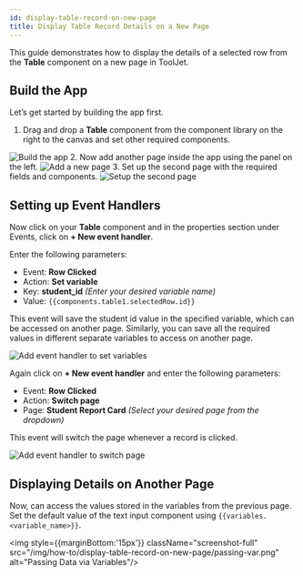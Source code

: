 ```yaml
---
id: display-table-record-on-new-page
title: Display Table Record Details on a New Page
---
```


This guide demonstrates how to display the details of a selected row from the **Table** component on a new page in ToolJet.

<div style={{paddingTop:'24px'}}>

## Build the App

Let’s get started by building the app first.

1. Drag and drop a **Table** component from the component library on the right to the canvas and set other required components.
<img className="screenshot-full" src="/img/how-to/display-table-record-on-new-page/build-app.png" alt="Build the app" />
2. Now add another page inside the app using the panel on the left.
<img className="screenshot-full" src="/img/how-to/display-table-record-on-new-page/add-new-page.png" alt="Add a new page" />
3. Set up the second page with the required fields and components.
<img className="screenshot-full" src="/img/how-to/display-table-record-on-new-page/setup-second-page.png" alt="Setup the second page" />

</div>

<div style={{paddingTop:'24px'}}>

## Setting up Event Handlers

Now click on your **Table** component and in the properties section under Events, click on **+ New event handler**.

Enter the following parameters:
- Event: **Row Clicked**
- Action: **Set variable**
- Key: **student_id** *(Enter your desired variable name)*
- Value: `{{components.table1.selectedRow.id}}`

This event will save the student id value in the specified variable, which can be accessed on another page. Similarly, you can save all the required values in different separate variables to access on another page.

<img className="screenshot-full" src="/img/how-to/display-table-record-on-new-page/set-variable.png" alt="Add event handler to set variables"/>

Again click on **+ New event handler** and enter the following parameters:

- Event: **Row Clicked**
- Action: **Switch page**
- Page: **Student Report Card** *(Select your desired page from the dropdown)*

This event will switch the page whenever a record is clicked.

<img className="screenshot-full" src="/img/how-to/display-table-record-on-new-page/switch-page.png" alt="Add event handler to switch page"/>

</div>

<div style={{paddingTop:'24px'}}>

## Displaying Details on Another Page

Now, can access the values stored in the variables from the previous page. Set the default value of the text input component using `{{variables.<variable_name>}}`.

<img style={{marginBottom:'15px'}} className="screenshot-full" src="/img/how-to/display-table-record-on-new-page/passing-var.png" alt="Passing Data via Variables"/>

</div>